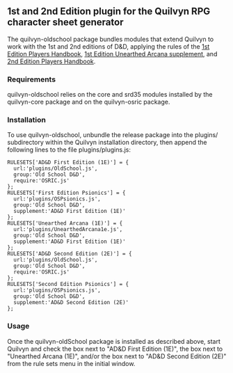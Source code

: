 ## 1st and 2nd Edition plugin for the Quilvyn RPG character sheet generator

The quilvyn-oldschool package bundles modules that extend Quilvyn to work
with the 1st and 2nd editions of D&D, applying the rules of the
<a href="https://www.drivethrurpg.com/product/17003/Players-Handbook-1e">1st
Edition Players Handbook</a>, 
<a href="https://www.drivethrurpg.com/product/170096/Unearthed-Arcana-1e?term=unearthed+arcana">1st Edition Unearthed Arcana supplement</a>, and 
<a href="https://www.drivethrurpg.com/product/16868/Players-Handbook-Revised-2e">2nd
Edition Players Handbook</a>.

### Requirements

quilvyn-oldschool relies on the core and srd35 modules installed by the
quilvyn-core package and on the quilvyn-osric package.

### Installation

To use quilvyn-oldschool, unbundle the release package into the plugins/
subdirectory within the Quilvyn installation directory, then append the
following lines to the file plugins/plugins.js:

    RULESETS['AD&D First Edition (1E)'] = {
      url:'plugins/OldSchool.js',
      group:'Old School D&D',
      require:'OSRIC.js'
    };
    RULESETS['First Edition Psionics'] = {
      url:'plugins/OSPsionics.js',
      group:'Old School D&D',
      supplement:'AD&D First Edition (1E)'
    };
    RULESETS['Unearthed Arcana (1E)'] = {
      url:'plugins/UnearthedArcana1e.js',
      group:'Old School D&D',
      supplement:'AD&D First Edition (1E)'
    };
    RULESETS['AD&D Second Edition (2E)'] = {
      url:'plugins/OldSchool.js',
      group:'Old School D&D',
      require:'OSRIC.js'
    };
    RULESETS['Second Edition Psionics'] = {
      url:'plugins/OSPsionics.js',
      group:'Old School D&D',
      supplement:'AD&D Second Edition (2E)'
    };

### Usage

Once the quilvyn-oldSchool package is installed as described above, start
Quilvyn and check the box next to "AD&D First Edition (1E)", the box next to
"Unearthed Arcana (1E)", and/or the box next to "AD&D Second Edition (2E)" from
the rule sets menu in the initial window.
